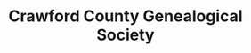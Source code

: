 ---
layout: repo
title: "Crawford County Genealogical Society"
id: 14092
permalink: repos/14092/
---